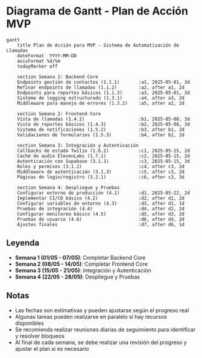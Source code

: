 # Diagrama de Gantt - Plan de Acción MVP

```mermaid
gantt
    title Plan de Acción para MVP - Sistema de Automatización de Llamadas
    dateFormat  YYYY-MM-DD
    axisFormat %d/%m
    todayMarker off
    
    section Semana 1: Backend Core
    Endpoints gestión de contactos (1.1.1)       :a1, 2025-05-01, 3d
    Refinar endpoints de llamadas (1.1.2)        :a2, after a1, 2d
    Endpoints para reportes básicos (1.1.3)      :a3, 2025-05-01, 3d
    Sistema de logging estructurado (1.3.1)      :a4, after a3, 2d
    Middleware para manejo de errores (1.3.2)    :a5, after a2, 2d
    
    section Semana 2: Frontend Core
    Vista de llamadas (1.4.2)                    :b1, 2025-05-08, 3d
    Vista de reportes básicos (1.4.3)            :b2, 2025-05-08, 3d
    Sistema de notificaciones (1.5.2)            :b3, after b1, 2d
    Validaciones de formularios (1.5.3)          :b4, after b2, 2d
    
    section Semana 3: Integración y Autenticación
    Callbacks de estado Twilio (1.6.2)           :c1, 2025-05-15, 2d
    Caché de audio ElevenLabs (1.7.1)            :c2, 2025-05-15, 2d
    Autenticación con Supabase (3.1.1)           :c3, 2025-05-15, 3d
    Roles y permisos (3.1.2)                     :c4, after c3, 2d
    Middleware de autenticación (3.1.3)          :c5, after c3, 2d
    Páginas de login/registro (3.2.1)            :c6, after c3, 3d
    
    section Semana 4: Despliegue y Pruebas
    Configurar entorno de producción (4.1)       :d1, 2025-05-22, 2d
    Implementar CI/CD básico (4.2)               :d2, after d1, 2d
    Configurar variables de entorno (4.3)        :d3, after d1, 1d
    Pruebas de integración (4.4)                 :d4, after d2, 2d
    Configurar monitoreo básico (4.5)            :d5, after d3, 2d
    Pruebas de usuario (4.6)                     :d6, after d4, 2d
    Ajustes finales                              :d7, after d6, 1d
```

## Leyenda

- **Semana 1 (01/05 - 07/05)**: Completar Backend Core
- **Semana 2 (08/05 - 14/05)**: Completar Frontend Core
- **Semana 3 (15/05 - 21/05)**: Integración y Autenticación
- **Semana 4 (22/05 - 28/05)**: Despliegue y Pruebas

## Notas

- Las fechas son estimativas y pueden ajustarse según el progreso real
- Algunas tareas pueden realizarse en paralelo si hay recursos disponibles
- Se recomienda realizar reuniones diarias de seguimiento para identificar y resolver bloqueos
- Al final de cada semana, se debe realizar una revisión del progreso y ajustar el plan si es necesario
